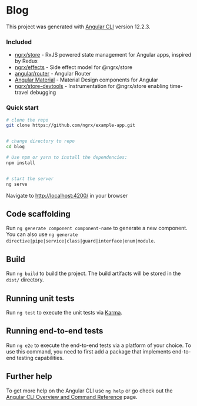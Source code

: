 # Blog

This project was generated with [Angular CLI](https://github.com/angular/angular-cli) version 12.2.3.

### Included
 - [ngrx/store](https://github.com/ngrx/store) - RxJS powered state management for Angular apps, inspired by Redux
 - [ngrx/effects](https://github.com/ngrx/effects) - Side effect model for @ngrx/store
 - [angular/router](https://github.com/angular/angular) - Angular Router
 - [Angular Material](https://material.angular.io) - Material Design components for Angular
 - [ngrx/store-devtools](https://github.com/ngrx/store-devtools) - Instrumentation for @ngrx/store enabling time-travel debugging

### Quick start

```bash
# clone the repo
git clone https://github.com/ngrx/example-app.git


# change directory to repo
cd blog

# Use npm or yarn to install the dependencies:
npm install


# start the server
ng serve
```

Navigate to [http://localhost:4200/](http://localhost:4200/) in your browser

## Code scaffolding

Run `ng generate component component-name` to generate a new component. You can also use `ng generate directive|pipe|service|class|guard|interface|enum|module`.

## Build

Run `ng build` to build the project. The build artifacts will be stored in the `dist/` directory.

## Running unit tests

Run `ng test` to execute the unit tests via [Karma](https://karma-runner.github.io).

## Running end-to-end tests

Run `ng e2e` to execute the end-to-end tests via a platform of your choice. To use this command, you need to first add a package that implements end-to-end testing capabilities.

## Further help

To get more help on the Angular CLI use `ng help` or go check out the [Angular CLI Overview and Command Reference](https://angular.io/cli) page.

